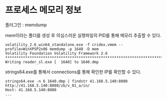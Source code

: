# **프로세스 메모리 정보**

플러그인 : memdump

mem이라는 폴더를 생성 후 의심스러운 실행파일의 PID를 통해 메모리 추출할 수 있다.

```
volatility_2.6_win64_standalone.exe -f cridex.vmem --profile=WinXPSP2x86 memdump -p 1640 -D mem
Volatility Foundation Volatility Framework 2.6
************************************************************************
Writing reader_sl.exe [  1640] to 1640.dmp
```

strings64.exe를 통해서 connections를 통해 확인한 IP를 확인할 수 있다.

```
strings64.exe -n 6 1640.dmp | findstr 41.168.5.140:8080
http://41.168.5.140:8080/zb/v_01_a/in/
Host: 41.168.5.140:8080
...
```
